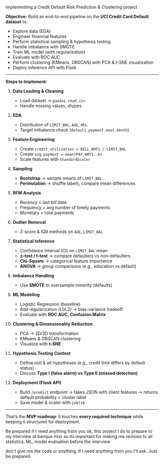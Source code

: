 implementing a Credit Default Risk Prediction & Clustering project

**Objective:**
Build an end-to-end pipeline on the **UCI Credit Card Default dataset** to:

* Explore data (EDA)
* Engineer financial features
* Perform statistical sampling & hypothesis testing
* Handle imbalance with SMOTE
* Train ML model (with regularization)
* Evaluate with ROC AUC
* Perform clustering (KMeans, DBSCAN) with PCA & t-SNE visualization
* Deploy inference API with Flask

---

**Steps to Implement:**

1. **Data Loading & Cleaning**

   * Load dataset → `pandas.read_csv`
   * Handle missing values, dtypes

2. **EDA**

   * Distribution of `LIMIT_BAL`, `AGE`, etc.
   * Target imbalance check (`default.payment.next.month`)

3. **Feature Engineering**

   * Create `credit_utilization = BILL_AMT1 / LIMIT_BAL`
   * Create `avg_payment = mean(PAY_AMT1..6)`
   * Scale features with `StandardScaler`

4. **Sampling**

   * **Bootstrap** → sample means of `LIMIT_BAL`
   * **Permutation** → shuffle labels, compare mean differences

5. **RFM Analysis**

   * Recency = last bill date
   * Frequency = avg number of timely payments
   * Monetary = total payments

6. **Outlier Removal**

   * Z-score & IQR methods on `AGE`, `LIMIT_BAL`

7. **Statistical Inference**

   * Confidence Interval (CI) on `LIMIT_BAL` mean
   * **z-test / t-test** → compare defaulters vs non-defaulters
   * **Chi-Square** → categorical feature importance
   * **ANOVA** → group comparisons (e.g., education vs default)

8. **Imbalance Handling**

   * Use **SMOTE** to oversample minority (defaults)

9. **ML Modeling**

   * Logistic Regression (baseline)
   * Add regularization (L1/L2) → bias-variance tradeoff
   * Evaluate with **ROC AUC, Confusion Matrix**

10. **Clustering & Dimensionality Reduction**

    * PCA → 2D/3D transformation
    * KMeans & DBSCAN clustering
    * Visualize with **t-SNE**

11. **Hypothesis Testing Context**

    * Define null & alt hypotheses (e.g., credit limit differs by default status)
    * Discuss **Type I (false alarm) vs Type II (missed detection)**

12. **Deployment (Flask API)**

    * Build `/predict` endpoint → takes JSON with client features → returns default probability + cluster label
    * Save model & scaler with `joblib`

---

 That’s the **MVP roadmap**: it touches **every required technique** while keeping it structured for deployment.

Be prepared if I need anything from you ok, this project I do to prepare to my interview at banque misr so its important for making me revision to all statistics, ML, model evaluation before the interview

don't give me the code or anything, If I need anything from you I'll ask. Just be prepared